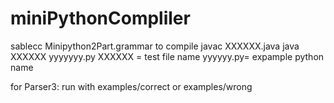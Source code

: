 # miniPythonCompliler
sablecc Minipython2Part.grammar to compile
javac XXXXXX.java 
java XXXXXX yyyyyyy.py
XXXXXX = test file name
yyyyyy.py=  expample python name


for Parser3: run with examples/correct or examples/wrong
